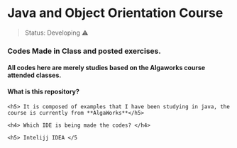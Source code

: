 # Java and Object Orientation Course 

  > Status: Developing ⚠️

  <h3>Codes Made in Class and posted exercises.</h3>
  
  <h4> All codes here are merely studies based on the Algaworks course attended classes. </h4>
  
  <h4>What is this repository? </h4>

	<h5> It is composed of examples that I have been studying in java, the course is currently from **AlgaWorks**</h5>

	<h4> Which IDE is being made the codes? </h4>

	<h5> Intelijj IDEA </5
